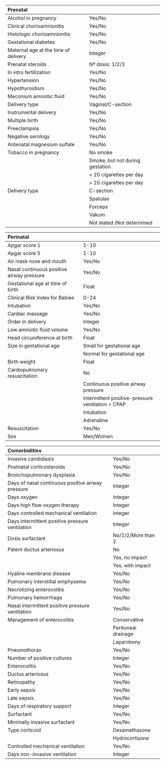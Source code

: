 |Prenatal| |
|:----|:----|
|Alcohol in pregnancy|Yes/No|
|Clinical chorioamnionitis |Yes/No|
|Histologic chorioamnionitis|Yes/No|
|Gestational diabetes|Yes/No|
|Maternal age at the time of delivery|Integer|
|Prenatal steroids|Nº dosis: 1/2/3|
|In vitro fertilization |Yes/No|
|Hypertension|Yes/No|
|Hypothyroidism|Yes/No|
|Meconium amniotic fluid|Yes/No|
|Delivery type|Vaginal/C-section|
|Instrumental delivery|Yes/No|
|Multiple birth|Yes/No|
|Preeclampsia|Yes/No|
|Negative serology|Yes/No|
|Antenatal magnesium sulfate|Yes/No|
|Tobacco in pregnancy|No smoke|
| |Smoke, but not during gestation| 
| |< 20 cigarettes per day|
| |> 20 cigarettes per day|
|Delivery type|C-section|
| |Spatulas|Euthyroid|
| |Forceps|
| |Vakum|
| |Not stated /Not determined|

|Perinatal | |
|:----|:----|
|Apgar score 1|1-10|
|Apgar score 5|1-10|
|Air mask nose and mouth|Yes/No|
|Nasal continuous positive airway pressure |Yes/No|
|Gestational age at time of birth|Float|
|Clinical Risk Index for Babies |0-24|
|Intubation |Yes/No|
|Cardiac massage |Yes/No|
|Order in delivery|Integer|
|Low amniotic fluid volume|Yes/No|
|Head circumference at birth|Float|
|Size in gestational age|Small for gestational age|
| |Normal for gestational age|
|Birth weight|Float|
|Cardiopulmonary resuscitation|No|
| |Continuous positive airway pressure|
| |Intermittent positive-pressure ventilation + CPAP|
| |Intubation| 
| |Adrenaline|
|Resuscitation|Yes/No|
|Sex|Men/Women|

|Comorbidities| |
|:----|:----|
|Invasive candidiasis|Yes/No|
|Postnatal corticosteroids|Yes/No|
|Bronchopulmonary dysplasia|Yes/No|
|Days of nasal continuous positive airway pressure|Integer|
|Days oxygen|Integer|
|Days high flow oxygen therapy |Integer|
|Days controlled mechanical ventilation|Integer
|Days intermittent positive pressure ventilation|Integer|
|Dosis surfactant|No/1/2/More than 2|
|Patent ductus arteriosus|No|
| |Yes, no impact|
| |Yes, with impact|
|Hyaline membrane disease|Yes/No|
|Pulmonary interstitial emphysema |Yes/No|
|Necrotizing enterocolitis|Yes/No|
|Pulmonary hemorrhage|Yes/No|
|Nasal intermittent positive pressure ventilation|Yes/No|
|Management of enterocolitis|Conservative|
| |Peritoneal drainage|
| |Laparotomy|
|Pneumothorax|Yes/No|
|Number of positive cultures|Integer|
|Enterocolitis |Yes/No|
|Ductus arteriosus|Yes/No|
|Retinopathy|Yes/No|
|Early sepsis|Yes/No|
|Late sepsis|Yes/No|
|Days of respiratory support|Integer|
|Surfactant|Yes/No|
|Minimally invasive surfactant|Yes/No|
|Type corticoid|Dexamethasone|
| |Hydrocortisone|
|Controlled mechanical ventilation|Yes/No|
|Days non-invasive ventilation|Integer|
